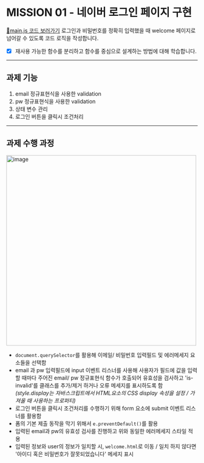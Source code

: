 # MISSION 01 - 네이버 로그인 페이지 구현
[📌main.js 코드 보러가기](https://github.com/otwaylee/js-homework/blob/main/mission01/naver_login/js/main.js)
로그인과 비밀번호를 정확히 입력했을 때 welcome 페이지로 넘어갈 수 있도록 코드 로직을 작성합니다.
- [x] 재사용 가능한 함수를 분리하고 함수를 중심으로 설계하는 방법에 대해 학습합니다.
----
## 과제 기능 
1. email 정규표현식을 사용한 validation
2. pw 정규표현식을 사용한 validation
3. 상태 변수 관리
4. 로그인 버튼을 클릭시 조건처리
--------------------
## 과제 수행 과정
<img width="500" alt="image" src="https://github.com/otwaylee/js-homework/assets/126848934/6e062da6-2543-4a46-9023-dec8e5e68d9c">

- `document.querySelector`를 활용해 이메일/ 비밀번호 입력필드 및 에러메세지 요소들을 선택함 <br>
- email 과 pw 입력필드에 input 이벤트 리스너를 사용해 사용자가 필드에 값을 입력할 때마다 주어진 email/ pw 정규표현식 함수가 호출되어 유효성을 검사하고 'is-invalid'를 클래스를 추가/제거 하거나 오류 메세지를 표시하도록 함 
*(style.display는 자바스크립트에서 HTML요소의 CSS display 속성을 설정 / 가져올 때 사용하는 프로퍼티)*<br>
- 로그인 버튼을 클릭시 조건처리를 수행하기 위해 form 요소에 submit 이벤트 리스너를 활용함 
- 폼의 기본 제출 동작을 막기 위해서 `e.preventDefault()`를 활용
- 입력된 email과 pw의 유효성 검사를 진행하고 위와 동일한 에러메세지 스타일 적용 
- 입력된 정보와 user의 정보가 일치할 시, `welcome.html`로 이동 / 일치 하지 않다면 '아이디 혹은 비밀번호가 잘못되었습니다' 메세지 표시 









